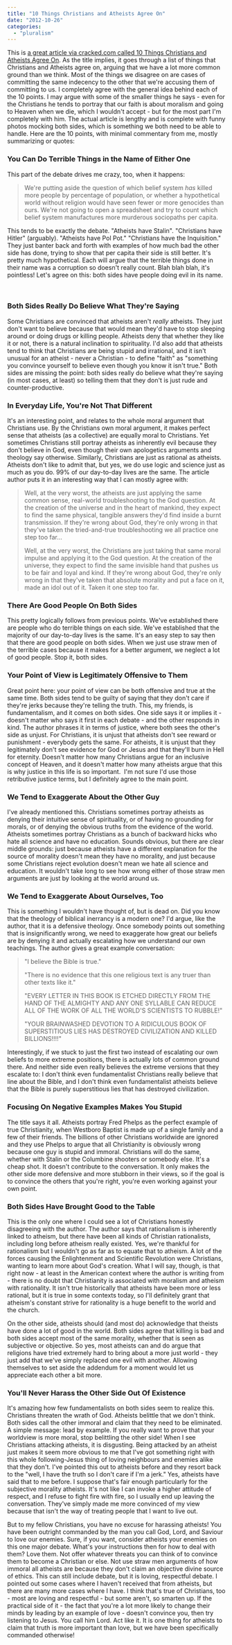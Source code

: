 ```yaml
---
title: "10 Things Christians and Atheists Agree On"
date: "2012-10-26"
categories: 
  - "pluralism"
---
```


This is [a great article via cracked.com called 10 Things Christians and Atheists Agree On](http://www.cracked.com/article_15663_10-things-christians-atheists-can-and-must-agree-on_p3.html?fb_ref=like&fb_source=home_oneline "10 Things Christians and Atheists Agree On"). As the title implies, it goes through a list of things that Christians and Atheists agree on, arguing that we have a lot more common ground than we think. Most of the things we disagree on are cases of committing the same indecency to the other that we're accusing them of committing to us. I completely agree with the general idea behind each of the 10 points. I may argue with some of the smaller things he says - even for the Christians he tends to portray that our faith is about moralism and going to Heaven when we die, which I wouldn't accept - but for the most part I'm completely with him. The actual article is lengthy and is complete with funny photos mocking both sides, which is something we both need to be able to handle. Here are the 10 points, with minimal commentary from me, mostly summarizing or quotes: <!--more-->

### You Can Do Terrible Things in the Name of Either One

This part of the debate drives me crazy, too, when it happens:

> We're putting aside the question of which belief system _has_ killed more people by percentage of population, or whether a hypothetical world without religion would have seen fewer or more genocides than ours. We're not going to open a spreadsheet and try to count which belief system manufactures more murderous sociopaths per capita.

This tends to be exactly the debate. "Atheists have Stalin". "Christians have Hitler" (arguably). "Atheists have Pol Pot." "Christians have the Inquisition." They just banter back and forth with examples of how much bad the other side has done, trying to show that per capita their side is still better. It's pretty much hypothetical. Each will argue that the terrible things done in their name was a corruption so doesn't really count. Blah blah blah, it's pointless! Let's agree on this: both sides have people doing evil in its name.

 

### Both Sides Really Do Believe What They're Saying

Some Christians are convinced that atheists aren't _really_ atheists. They just don't want to believe because that would mean they'd have to stop sleeping around or doing drugs or killing people. Atheists deny that whether they like it or not, there is a natural inclination to spirituality. I'd also add that atheists tend to think that Christians are being stupid and irrational, and it isn't unusual for an atheist - never a Christian - to define "faith" as "something you convince yourself to believe even though you know it isn't true." Both sides are missing the point: both sides really do believe what they're saying (in most cases, at least) so telling them that they don't is just rude and counter-productive.

### In Everyday Life, You're Not That Different

It's an interesting point, and relates to the whole moral argument that Christians use. By the Christians own moral argument, it makes perfect sense that atheists (as a collective) are equally moral to Christians. Yet sometimes Christians still portray atheists as inherently evil because they don't believe in God, even though their own apologetics arguments and theology say otherwise. Similarly, Christians are just as rational as atheists. Atheists don't like to admit that, but yes, we do use logic and science just as much as you do. 99% of our day-to-day lives are the same. The article author puts it in an interesting way that I can mostly agree with:

> Well, at the very worst, the atheists are just applying the same common sense, real-world troubleshooting to the God question. At the creation of the universe and in the heart of mankind, they expect to find the same physical, tangible answers they'd find inside a burnt transmission. If they're wrong about God, they're only wrong in that they've taken the tried-and-true troubleshooting we all practice one step too far...
> 
> Well, at the very worst, the Christians are just taking that same moral impulse and applying it to the God question. At the creation of the universe, they expect to find the same invisible hand that pushes us to be fair and loyal and kind. If they're wrong about God, they're only wrong in that they've taken that absolute morality and put a face on it, made an idol out of it. Taken it one step too far.

### There Are Good People On Both Sides

This pretty logically follows from previous points. We've established there are people who do terrible things on each side. We've established that the majority of our day-to-day lives is the same. It's an easy step to say then that there are good people on both sides. When we just use straw men of the terrible cases because it makes for a better argument, we neglect a lot of good people. Stop it, both sides.

### Your Point of View is Legitimately Offensive to Them

Great point here: your point of view can be both offensive and true at the same time. Both sides tend to be guilty of saying that they don't care if they're jerks because they're telling the truth. This, my friends, is fundamentalism, and it comes on both sides. One side says it or implies it - doesn't matter who says it first in each debate - and the other responds in kind. The author phrases it in terms of justice, where both sees the other's side as unjust. For Christians, it is unjust that atheists don't see reward or punishment - everybody gets the same. For atheists, it is unjust that they legitimately don't see evidence for God or Jesus and that they'll burn in Hell for eternity. Doesn't matter how many Christians argue for an inclusive concept of Heaven, and it doesn't matter how many atheists argue that this is why justice in this life is so important.  I'm not sure I'd use those retributive justice terms, but I definitely agree to the main point.

### We Tend to Exaggerate About the Other Guy

I've already mentioned this. Christians sometimes portray atheists as denying their intuitive sense of spirituality, or of having no grounding for morals, or of denying the obvious truths from the evidence of the world. Atheists sometimes portray Christians as a bunch of backward hicks who hate all science and have no education. Sounds obvious, but there are clear middle grounds: just because atheists have a different explanation for the source of morality doesn't mean they have no morality, and just because some Christians reject evolution doesn't mean we hate all science and education. It wouldn't take long to see how wrong either of those straw men arguments are just by looking at the world around us.

### We Tend to Exaggerate About Ourselves, Too

This is something I wouldn't have thought of, but is dead on. Did you know that the theology of biblical inerrancy is a modern one? I'd argue, like the author, that it is a defensive theology. Once somebody points out something that is insignificantly wrong, we need to exaggerate how great our beliefs are by denying it and actually escalating how we understand our own teachings. The author gives a great example conversation:

> "I believe the Bible is true."
> 
> "There is no evidence that this one religious text is any truer than other texts like it."
> 
> "EVERY LETTER IN THIS BOOK IS ETCHED DIRECTLY FROM THE HAND OF THE ALMIGHTY AND ANY ONE SYLLABLE CAN REDUCE ALL OF THE WORK OF ALL THE WORLD'S SCIENTISTS TO RUBBLE!"
> 
> "YOUR BRAINWASHED DEVOTION TO A RIDICULOUS BOOK OF SUPERSTITIOUS LIES HAS DESTROYED CIVILIZATION AND KILLED BILLIONS!!!!"

Interestingly, if we stuck to just the first two instead of escalating our own beliefs to more extreme positions, there is actually lots of common ground there. And neither side even really believes the extreme versions that they escalate to: I don't think even fundamentalist Christians really believe that line about the Bible, and I don't think even fundamentalist atheists believe that the Bible is purely superstitious lies that has destroyed civilization.

### Focusing On Negative Examples Makes You Stupid

The title says it all. Atheists portray Fred Phelps as the perfect example of true Christianity, when Westboro Baptist is made up of a single family and a few of their friends. The billions of other Christians worldwide are ignored and they use Phelps to argue that all Christianity is obviously wrong because one guy is stupid and immoral. Christians will do the same, whether with Stalin or the Columbine shooters or somebody else. It's a cheap shot. It doesn't contribute to the conversation. It only makes the other side more defensive and more stubborn in their views, so if the goal is to convince the others that you're right, you're even working against your own point.

### Both Sides Have Brought Good to the Table

This is the only one where I could see a lot of Christians honestly disagreeing with the author. The author says that rationalism is inherently linked to atheism, but there have been all kinds of Christian rationalists, including long before atheism really existed. Yes, we're thankful for rationalism but I wouldn't go as far as to equate that to atheism. A lot of the forces causing the Enlightenment and Scientific Revolution were Christians, wanting to learn more about God's creation. What I will say, though, is that right now - at least in the American context where the author is writing from - there is no doubt that Christianity is associated with moralism and atheism with rationality. It isn't true historically that atheists have been more or less rational, but it is true in some contexts today, so I'll definitely grant that atheism's constant strive for rationality is a huge benefit to the world and the church.

On the other side, atheists should (and most do) acknowledge that theists have done a lot of good in the world. Both sides agree that killing is bad and both sides accept most of the same morality, whether that is seen as subjective or objective. So yes, most atheists can and do argue that religions have tried extremely hard to bring about a more just world - they just add that we've simply replaced one evil with another. Allowing themselves to set aside the addendum for a moment would let us appreciate each other a bit more.

### You'll Never Harass the Other Side Out Of Existence

It's amazing how few fundamentalists on both sides seem to realize this. Christians threaten the wrath of God. Atheists belittle that we don't think. Both sides call the other immoral and claim that they need to be eliminated. A simple message: lead by example. If you really want to prove that your worldview is more moral, stop belittling the other side! When I see Christians attacking atheists, it is disgusting. Being attacked by an atheist just makes it seem more obvious to me that I've got something right with this whole following-Jesus thing of loving neighbours and enemies alike that they don't. I've pointed this out to atheists before and they resort back to the "well, I have the truth so I don't care if I'm a jerk." Yes, atheists have said that to me before. I suppose that's fair enough particularly for the subjective morality atheists. It's not like I can invoke a higher attitude of respect, and I refuse to fight fire with fire, so I usually end up leaving the conversation. They've simply made me more convinced of my view because that isn't the way of treating people that I want to live out.

But to my fellow Christians, you have no excuse for harassing atheists! You have been outright commanded by the man you call God, Lord, and Saviour to love our enemies. Sure, if you want, consider atheists your enemies on this one major debate. What's your instructions then for how to deal with them? Love them. Not offer whatever threats you can think of to convince them to become a Christian or else. Not use straw men arguments of how immoral all atheists are because they don't claim an objective divine source of ethics. This can still include debate, but it is loving, respectful debate. I pointed out some cases where I haven't received that from atheists, but there are many more cases where I have. I think that's true of Christians, too - most are loving and respectful - but some aren't, so smarten up. If the practical side of it - the fact that you're a lot more likely to change their minds by leading by an example of love - doesn't convince you, then try listening to Jesus. You call him Lord. Act like it. It is one thing for atheists to claim that truth is more important than love, but we have been specifically commanded otherwise!
